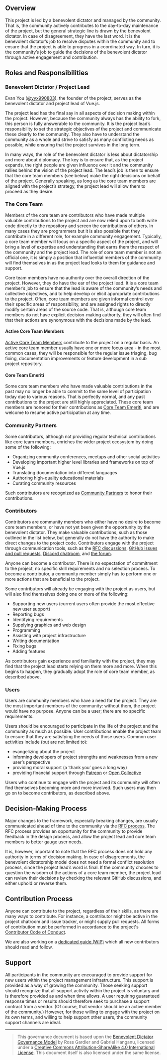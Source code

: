 ## Overview

This project is led by a benevolent dictator and managed by the community. That is, the community actively contributes to the day-to-day maintenance of the project, but the general strategic line is drawn by the benevolent dictator. In case of disagreement, they have the last word. It is the benevolent dictator’s job to resolve disputes within the community and to ensure that the project is able to progress in a coordinated way. In turn, it is the community’s job to guide the decisions of the benevolent dictator through active engagement and contribution.

## Roles and Responsibilities

### Benevolent Dictator / Project Lead

Evan You ([@yyx990803](http://github.com/yyx990803)), the founder of the project, serves as the benevolent dictator and project lead of Vue.js.

The project lead has the final say in all aspects of decision making within the project. However, because the community always has the ability to fork, this person is fully answerable to the community. It is the project lead’s responsibility to set the strategic objectives of the project and communicate these clearly to the community. They also have to understand the community as a whole and strive to satisfy as many conflicting needs as possible, while ensuring that the project survives in the long term.

In many ways, the role of the benevolent dictator is less about dictatorship and more about diplomacy. The key is to ensure that, as the project expands, the right people are given influence over it and the community rallies behind the vision of the project lead. The lead’s job is then to ensure that the core team members (see below) make the right decisions on behalf of the project. Generally speaking, as long as the core team members are aligned with the project’s strategy, the project lead will allow them to proceed as they desire.

### The Core Team

Members of the core team are contributors who have made multiple valuable contributions to the project and are now relied upon to both write code directly to the repository and screen the contributions of others. In many cases they are programmers but it is also possible that they contribute in a different role, for example community engagement. Typically, a core team member will focus on a specific aspect of the project, and will bring a level of expertise and understanding that earns them the respect of the community and the project lead. The role of core team member is not an official one, it is simply a position that influential members of the community will find themselves in as the project lead looks to them for guidance and support.

Core team members have no authority over the overall direction of the project. However, they do have the ear of the project lead. It is a core team member’s job to ensure that the lead is aware of the community’s needs and collective objectives, and to help develop or elicit appropriate contributions to the project. Often, core team members are given informal control over their specific areas of responsibility, and are assigned rights to directly modify certain areas of the source code. That is, although core team members do not have explicit decision-making authority, they will often find that their actions are synonymous with the decisions made by the lead.

#### Active Core Team Members

[Active Core Team Members](https://vuejs.org/v2/guide/team.html#active-core-team-members) contribute to the project on a regular basis. An active core team member usually have one or more focus area - in the most common cases, they will be responsible for the regular issue triaging, bug fixing, documentation improvements or feature development in a sub project repository.

#### Core Team Emeriti

Some core team members who have made valuable contributions in the past may no longer be able to commit to the same level of participation today due to various reasons. That is perfectly normal, and any past contributions to the project are still highly appreciated. These core team members are honored for their contributions as [Core Team Emeriti](https://vuejs.org/v2/guide/team.html#core-team-emeriti), and are welcome to resume active participation at any time.

### Community Partners

Some contributors, although not providing regular technical contributions like core team members, enriches the wider project ecosystem by doing some of the following:

- Organizing community conferences, meetups and other social activities
- Developing important higher level libraries and frameworks on top of Vue.js
- Translating documentation into different languages
- Authoring high-quality educational materials
- Curating community resources

Such contributors are recognized as [Community Partners](https://vuejs.org/v2/guide/team.html#community-partners) to honor their contributions.

### Contributors

Contributors are community members who either have no desire to become core team members, or have not yet been given the opportunity by the benevolent dictator. They make valuable contributions, such as those outlined in the list below, but generally do not have the authority to make direct changes to the project code. Contributors engage with the project through communication tools, such as the [RFC discussions](https://github.com/vuejs/rfcs), [GitHub issues and pull requests](http://github.com/vuejs), [Discord chatroom](http://chat.vuejs.org), and [the forum](http://forum.vuejs.org).

Anyone can become a contributor. There is no expectation of commitment to the project, no specific skill requirements and no selection process. To become a contributor, a community member simply has to perform one or more actions that are beneficial to the project.

Some contributors will already be engaging with the project as users, but will also find themselves doing one or more of the following:

- Supporting new users (current users often provide the most effective new user support)
- Reporting bugs
- Identifying requirements
- Supplying graphics and web design
- Programming
- Assisting with project infrastructure
- Writing documentation
- Fixing bugs
- Adding features

As contributors gain experience and familiarity with the project, they may find that the project lead starts relying on them more and more. When this begins to happen, they gradually adopt the role of core team member, as described above.

### Users

Users are community members who have a need for the project. They are the most important members of the community: without them, the project would have no purpose. Anyone can be a user; there are no specific requirements.

Users should be encouraged to participate in the life of the project and the community as much as possible. User contributions enable the project team to ensure that they are satisfying the needs of those users. Common user activities include (but are not limited to):

- evangelizing about the project
- informing developers of project strengths and weaknesses from a new user’s perspective
- providing moral support (a ‘thank you’ goes a long way)
- providing financial support through [Patreon](https://patreon.com/evanyou) or [Open Collective](https://opencollective.com/vuejs)

Users who continue to engage with the project and its community will often find themselves becoming more and more involved. Such users may then go on to become contributors, as described above.

## Decision-Making Process

Major changes to the framework, especially breaking changes, are usually communicated ahead of time to the community via the [RFC process](https://github.com/vuejs/rfcs). The RFC process provides an opportunity for the community to provide feedback in the design process, and allow the project lead and core team members to better gauge user needs.

It is, however, important to note that the RFC process does not hold any authority in terms of decision making. In case of disagreements, the benevolent dictatorship model does not need a formal conflict resolution process, since the project lead’s word is final. If the community chooses to question the wisdom of the actions of a core team member, the project lead can review their decisions by checking the relevant GitHub discussions, and either uphold or reverse them.

## Contribution Process

Anyone can contribute to the project, regardless of their skills, as there are many ways to contribute. For instance, a contributor might be active in the project chatroom and issue tracker, or might supply pull requests. All forms of contribution must be performed in accordance to the project's [Contributor Code of Conduct](./coc.html).

We are also working on a [dedicated guide (WIP)]() which all new contributors should read and follow.

## Support

All participants in the community are encouraged to provide support for new users within the project management infrastructure. This support is provided as a way of growing the community. Those seeking support should recognize that all support activity within the project is voluntary and is therefore provided as and when time allows. A user requiring guaranteed response times or results should therefore seek to purchase a support contract from a vendor. (Of course, that vendor should be an active member of the community.) However, for those willing to engage with the project on its own terms, and willing to help support other users, the community support channels are ideal.

---

> This governance document is based upon the [Benevolent Dictator Governance Model](http://oss-watch.ac.uk/resources/benevolentdictatorgovernancemodel) by Ross Gardler and Gabriel Hanganu, licensed under a [Creative Commons Attribution-ShareAlike 4.0 International License](https://creativecommons.org/licenses/by-sa/4.0/). This document itself is also licensed under the same license.
